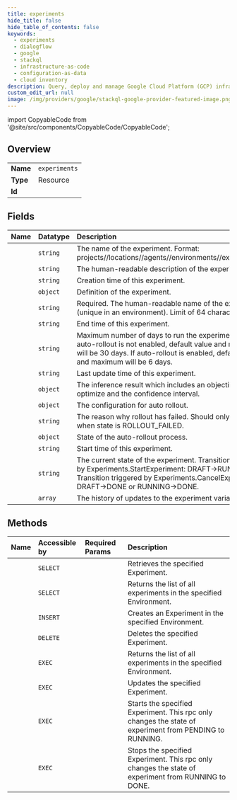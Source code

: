 ```yaml
---
title: experiments
hide_title: false
hide_table_of_contents: false
keywords:
  - experiments
  - dialogflow
  - google    
  - stackql
  - infrastructure-as-code
  - configuration-as-data
  - cloud inventory
description: Query, deploy and manage Google Cloud Platform (GCP) infrastructure and resources using SQL
custom_edit_url: null
image: /img/providers/google/stackql-google-provider-featured-image.png
---
```


import CopyableCode from '@site/src/components/CopyableCode/CopyableCode';




## Overview
<table><tbody>
<tr><td><b>Name</b></td><td><code>experiments</code></td></tr>
<tr><td><b>Type</b></td><td>Resource</td></tr>
<tr><td><b>Id</b></td><td><CopyableCode code="google.dialogflow.experiments" /></td></tr>
</tbody></table>

## Fields
| Name | Datatype | Description |
|:-----|:---------|:------------|
| <CopyableCode code="name" /> | `string` | The name of the experiment. Format: projects//locations//agents//environments//experiments/.. |
| <CopyableCode code="description" /> | `string` | The human-readable description of the experiment. |
| <CopyableCode code="createTime" /> | `string` | Creation time of this experiment. |
| <CopyableCode code="definition" /> | `object` | Definition of the experiment. |
| <CopyableCode code="displayName" /> | `string` | Required. The human-readable name of the experiment (unique in an environment). Limit of 64 characters. |
| <CopyableCode code="endTime" /> | `string` | End time of this experiment. |
| <CopyableCode code="experimentLength" /> | `string` | Maximum number of days to run the experiment/rollout. If auto-rollout is not enabled, default value and maximum will be 30 days. If auto-rollout is enabled, default value and maximum will be 6 days. |
| <CopyableCode code="lastUpdateTime" /> | `string` | Last update time of this experiment. |
| <CopyableCode code="result" /> | `object` | The inference result which includes an objective metric to optimize and the confidence interval. |
| <CopyableCode code="rolloutConfig" /> | `object` | The configuration for auto rollout. |
| <CopyableCode code="rolloutFailureReason" /> | `string` | The reason why rollout has failed. Should only be set when state is ROLLOUT_FAILED. |
| <CopyableCode code="rolloutState" /> | `object` | State of the auto-rollout process. |
| <CopyableCode code="startTime" /> | `string` | Start time of this experiment. |
| <CopyableCode code="state" /> | `string` | The current state of the experiment. Transition triggered by Experiments.StartExperiment: DRAFT-&gt;RUNNING. Transition triggered by Experiments.CancelExperiment: DRAFT-&gt;DONE or RUNNING-&gt;DONE. |
| <CopyableCode code="variantsHistory" /> | `array` | The history of updates to the experiment variants. |
## Methods
| Name | Accessible by | Required Params | Description |
|:-----|:--------------|:----------------|:------------|
| <CopyableCode code="projects_locations_agents_environments_experiments_get" /> | `SELECT` | <CopyableCode code="agentsId, environmentsId, experimentsId, locationsId, projectsId" /> | Retrieves the specified Experiment. |
| <CopyableCode code="projects_locations_agents_environments_experiments_list" /> | `SELECT` | <CopyableCode code="agentsId, environmentsId, locationsId, projectsId" /> | Returns the list of all experiments in the specified Environment. |
| <CopyableCode code="projects_locations_agents_environments_experiments_create" /> | `INSERT` | <CopyableCode code="agentsId, environmentsId, locationsId, projectsId" /> | Creates an Experiment in the specified Environment. |
| <CopyableCode code="projects_locations_agents_environments_experiments_delete" /> | `DELETE` | <CopyableCode code="agentsId, environmentsId, experimentsId, locationsId, projectsId" /> | Deletes the specified Experiment. |
| <CopyableCode code="_projects_locations_agents_environments_experiments_list" /> | `EXEC` | <CopyableCode code="agentsId, environmentsId, locationsId, projectsId" /> | Returns the list of all experiments in the specified Environment. |
| <CopyableCode code="projects_locations_agents_environments_experiments_patch" /> | `EXEC` | <CopyableCode code="agentsId, environmentsId, experimentsId, locationsId, projectsId" /> | Updates the specified Experiment. |
| <CopyableCode code="projects_locations_agents_environments_experiments_start" /> | `EXEC` | <CopyableCode code="agentsId, environmentsId, experimentsId, locationsId, projectsId" /> | Starts the specified Experiment. This rpc only changes the state of experiment from PENDING to RUNNING. |
| <CopyableCode code="projects_locations_agents_environments_experiments_stop" /> | `EXEC` | <CopyableCode code="agentsId, environmentsId, experimentsId, locationsId, projectsId" /> | Stops the specified Experiment. This rpc only changes the state of experiment from RUNNING to DONE. |
